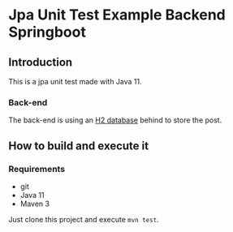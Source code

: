 # Jpa Unit Test Example Backend Springboot

## Introduction

This is a jpa unit test made with Java 11.

### Back-end

The back-end is using an [H2 database](https://www.h2database.com) behind to store the post.

## How to build and execute it

### Requirements

+ git
+ Java 11
+ Maven 3

Just clone this project and execute ``mvn test``.